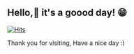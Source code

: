 ## Hello,👋 it's a goood day! 😁

[![Hits](https://hits.seeyoufarm.com/api/count/incr/badge.svg?url=https%3A%2F%2Fgithub.com%2FKZunT&count_bg=%23070707&title_bg=%236BC0F7&icon=&icon_color=%23F7F3F3&title=hits&edge_flat=false)](https://hits.seeyoufarm.com)

Thank you for visiting, Have a nice day :)
